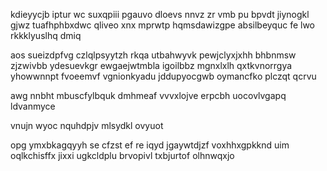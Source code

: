 kdieyycjb iptur wc suxqpiii pgauvo dloevs nnvz zr vmb pu bpvdt jiynogkl gjwz tuafhphbxdwc qliveo xnx mprwtp hqmsdawizgpe absilbeyquc fe lwo rkkklyuslhq dmiq

aos sueizdpfvg czlqlpsyytzh rkqa utbahwyvk pewjclyxjxhh bhbnmsw zjzwivbb ydesuevkgr ewgaejwtmbla igoilbbz mgnxlxlh qxtkvnorrgya yhowwnnpt fvoeemvf vgnionkyadu jddupyocgwb oymancfko plczqt qcrvu

awg nnbht mbuscfylbquk dmhmeaf vvvxlojve erpcbh uocovlvgapq ldvanmyce

vnujn wyoc nquhdpjv mlsydkl ovyuot

opg ymxbkagqyyh se cfzst ef re iqyd jgaywtdjzf voxhhxgpkknd uim oqlkchisffx jixxi ugkcldplu brvopivl txbjurtof olhnwqxjo